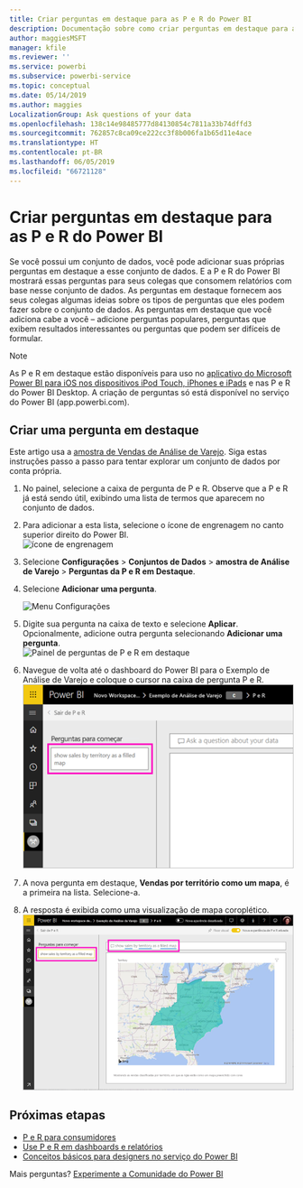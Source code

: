 ```yaml
---
title: Criar perguntas em destaque para as P e R do Power BI
description: Documentação sobre como criar perguntas em destaque para a P e R do Power BI
author: maggiesMSFT
manager: kfile
ms.reviewer: ''
ms.service: powerbi
ms.subservice: powerbi-service
ms.topic: conceptual
ms.date: 05/14/2019
ms.author: maggies
LocalizationGroup: Ask questions of your data
ms.openlocfilehash: 138c14e98485777d84130854c7811a33b74dffd3
ms.sourcegitcommit: 762857c8ca09ce222cc3f8b006fa1b65d11e4ace
ms.translationtype: HT
ms.contentlocale: pt-BR
ms.lasthandoff: 06/05/2019
ms.locfileid: "66721128"
---
```

# <a name="create-featured-questions-for-power-bi-qa"></a>Criar perguntas em destaque para as P e R do Power BI
Se você possui um conjunto de dados, você pode adicionar suas próprias perguntas em destaque a esse conjunto de dados. E a P e R do Power BI mostrará essas perguntas para seus colegas que consomem relatórios com base nesse conjunto de dados.  As perguntas em destaque fornecem aos seus colegas algumas ideias sobre os tipos de perguntas que eles podem fazer sobre o conjunto de dados. As perguntas em destaque que você adiciona cabe a você – adicione perguntas populares, perguntas que exibem resultados interessantes ou perguntas que podem ser difíceis de formular.


> [!NOTE]
> As P e R em destaque estão disponíveis para uso no [aplicativo do Microsoft Power BI para iOS nos dispositivos iPod Touch, iPhones e iPads](consumer/mobile/mobile-apps-ios-qna.md) e nas P e R do Power BI Desktop. A criação de perguntas só está disponível no serviço do Power BI (app.powerbi.com).
> 

## <a name="create-a-featured-question"></a>Criar uma pergunta em destaque

Este artigo usa a [amostra de Vendas de Análise de Varejo](sample-datasets.md). Siga estas instruções passo a passo para tentar explorar um conjunto de dados por conta própria.

1. No painel, selecione a caixa de pergunta de P e R.   Observe que a P e R já está sendo útil, exibindo uma lista de termos que aparecem no conjunto de dados.
2. Para adicionar a esta lista, selecione o ícone de engrenagem no canto superior direito do Power BI.  
   ![ícone de engrenagem](media/service-q-and-a-create-featured-questions/pbi_gearicon2.jpg)
3. Selecione **Configurações** &gt; **Conjuntos de Dados** &gt; **amostra de Análise de Varejo** &gt; **Perguntas da P e R em Destaque**.  
4. Selecione **Adicionar uma pergunta**.
   
   ![Menu Configurações](media/service-q-and-a-create-featured-questions/power-bi-settings.png)
5. Digite sua pergunta na caixa de texto e selecione **Aplicar**.   Opcionalmente, adicione outra pergunta selecionando **Adicionar uma pergunta**.  
   ![Painel de perguntas de P e R em destaque](media/service-q-and-a-create-featured-questions/power-bi-type-featured-question.png)
6. Navegue de volta até o dashboard do Power BI para o Exemplo de Análise de Varejo e coloque o cursor na caixa de pergunta P e R.   
   ![Caixa de pergunta de P e R com a pergunta em destaque](media/service-q-and-a-create-featured-questions/power-bi-qna-featured-question-to-start.png)
7. A nova pergunta em destaque, **Vendas por território como um mapa**, é a primeira na lista. Selecione-a.  
8. A resposta é exibida como uma visualização de mapa coroplético.  
   ![Pergunta em destaque de P e R respondida: visualização de mapa](media/service-q-and-a-create-featured-questions/power-bi-qna-featured-question.png)

## <a name="next-steps"></a>Próximas etapas

- [P e R para consumidores](consumer/end-user-q-and-a.md)  
- [Use P e R em dashboards e relatórios](power-bi-tutorial-q-and-a.md)  
- [Conceitos básicos para designers no serviço do Power BI](service-basic-concepts.md)  

Mais perguntas? [Experimente a Comunidade do Power BI](http://community.powerbi.com/)

